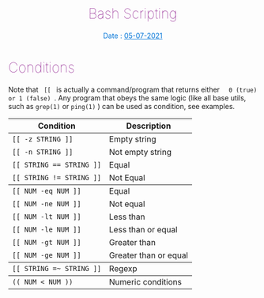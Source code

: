<h1  align="center"  style="color:purple; font-weight: 100;"> Bash Scripting </h1>


<p align="center" style="color:#0275d8">Date : <u>05-07-2021</u></p>
<h1 style="color:purple; font-weight: 100;" >Conditions</h1>

<p>Note that <span><code> [[ </code></span> is actually a command/program that returns either <span><code>  0 (true) or 1 (false) </code></span>. Any program that obeys the same logic (like all base utils, such as  <span><code>grep(1)</code></span> or  <span><code>ping(1)</code></span> )  can be used as condition, see examples.</p>

<center>
   <table>
      <thead>
         <th>Condition</th>
         <th>Description</th>
      </thead>
      </tr>
      <tbody>
         <tr>
            <td><code>[[ -z STRING ]]</code></td>
            <td>Empty string</td>
         </tr>
         <tr>
            <td><code>[[ -n STRING ]]</code></td>
            <td>Not empty string</td>
         </tr>
         <tr>
            <td><code>[[ STRING == STRING ]]</code></td>
            <td>Equal</td>
         </tr>
         <tr>
            <td><code>[[ STRING != STRING ]]</code></td>
            <td>Not Equal</td>
         </tr>
      </tbody>
      <tbody>
         <tr>
            <td><code>[[ NUM -eq NUM ]]</code></td>
            <td>Equal</td>
         </tr>
         <tr>
            <td><code>[[ NUM -ne NUM ]]</code></td>
            <td>Not equal</td>
         </tr>
         <tr>
            <td><code>[[ NUM -lt NUM ]]</code></td>
            <td>Less than</td>
         </tr>
         <tr>
            <td><code>[[ NUM -le NUM ]]</code></td>
            <td>Less than or equal</td>
         </tr>
         <tr>
            <td><code>[[ NUM -gt NUM ]]</code></td>
            <td>Greater than</td>
         </tr>
         <tr>
            <td><code>[[ NUM -ge NUM ]]</code></td>
            <td>Greater than or equal</td>
         </tr>
      </tbody>
      <tbody>
         <tr>
            <td><code>[[ STRING =~ STRING ]]</code></td>
            <td>Regexp</td>
         </tr>
      </tbody>
      <tbody>
         <tr>
            <td><code>(( NUM &lt; NUM ))</code></td>
            <td>Numeric conditions</td>
         </tr>
      </tbody>
   </table>
</center>

